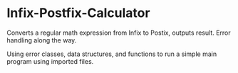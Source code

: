 # Infix-Postfix-Calculator
Converts a regular math expression from Infix to Postix, outputs result. Error handling along the way.

Using error classes, data structures, and functions to run a simple main program using imported files.
